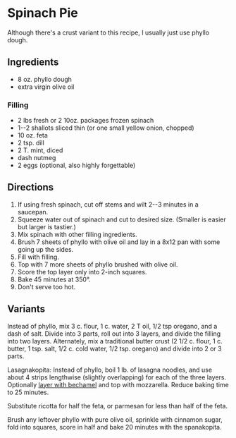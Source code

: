 # Spinach Pie

Although there's a crust variant to this recipe, I usually just use phyllo dough.

## Ingredients

* 8 oz. phyllo dough
* extra virgin olive oil

### Filling

* 2 lbs fresh or 2 10oz. packages frozen spinach
* 1--2 shallots sliced thin (or one small yellow onion, chopped)
* 10 oz. feta
* 2 tsp. dill
* 2 T. mint, diced
* dash nutmeg
* 2 eggs (optional, also highly forgettable)

## Directions

1. If using fresh spinach, cut off stems and wilt 2--3 minutes in a saucepan.
2. Squeeze water out of spinach and cut to desired size.  (Smaller is easier but larger is tastier.)
3. Mix spinach with other filling ingredients.
4. Brush 7 sheets of phyllo with olive oil and lay in a 8x12 pan with some going up the sides.
5. Fill with filling.
6. Top with 7 more sheets of phyllo brushed with olive oil.
7. Score the top layer only into 2-inch squares.
8. Bake 45 minutes at 350°.
9. Don't serve too hot.

## Variants

Instead of phyllo, mix 3 c. flour, 1 c. water, 2 T oil, 1/2 tsp oregano, and a dash of salt.  Divide into 3 parts, roll out into 3 layers, and divide the filling into two layers.  Alternately, mix a traditional butter crust (2 1/2 c. flour, 1 c. butter, 1 tsp. salt, 1/2 c. cold water, 1/2 tsp. oregano) and divide into 2 or 3 parts.

Lasagnakopita:  Instead of phyllo, boil 1 lb. of lasagna noodles, and use about 4 strips lengthwise (slightly overlapping) for each of the three layers.  Optionally [layer with bechamel](https://www.foodnetwork.com/recipes/spanakopita-lasagna-recipe-1938327) and top with mozzarella.  Reduce baking time to 25 minutes.

Substitute ricotta for half the feta, or parmesan for less than half of the feta.

Brush any leftover phyllo with pure olive oil, sprinkle with cinnamon sugar, fold into squares, score in half and bake 20 minutes with the spanakopita.
